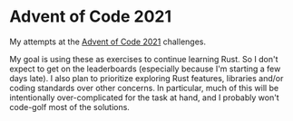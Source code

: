 Advent of Code 2021
===================

My attempts at the [Advent of Code 2021](https://adventofcode.com/2021) challenges. 

My goal is using these as exercises to continue learning Rust. So I don't expect to get on the leaderboards (especially because I'm starting a few days late).
I also plan to prioritize exploring Rust features, libraries and/or coding standards over other concerns. In particular, much of this will be intentionally over-complicated for the task at hand, and I probably won't code-golf most of the solutions.

